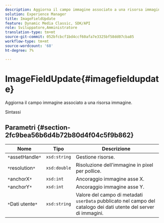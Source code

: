 ```yaml
---
description: Aggiorna il campo immagine associato a una risorsa immagine.
solution: Experience Manager
title: ImageFieldUpdate
feature: Dynamic Media Classic, SDK/API
role: Sviluppatore,Amministratore
translation-type: tm+mt
source-git-commit: 052bfcbcf1bd4ccf60afa7e3325bf58dd07cba85
workflow-type: tm+mt
source-wordcount: '68'
ht-degree: 7%

---
```



# ImageFieldUpdate{#imagefieldupdate}

Aggiorna il campo immagine associato a una risorsa immagine.

Sintassi

## Parametri {#section-2fc9bea56b6d4b72b80d4f04c5f9b862}

| Nome | Tipo | Descrizione |
|---|---|---|
| `*`assetHandle`*` | `xsd:string` | Gestione risorse. |
| `*`resolution`*` | `xsd:double` | Risoluzione dell&#39;immagine in pixel per pollice. |
| `*`anchorX`*` | `xsd:int` | Ancoraggio immagine asse X. |
| `*`anchorY`*` | `xsd:int` | Ancoraggio immagine asse Y. |
| `*`Dati utente`*` | `xsd:string` | Valore del campo di metadati `userData` pubblicato nel campo del catalogo dei dati utente del server di immagini. |


